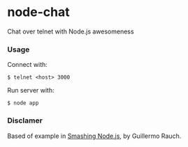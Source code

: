node-chat
=========

Chat over telnet with Node.js awesomeness

### Usage

Connect with:

    $ telnet <host> 3000
    
Run server with:

    $ node app

### Disclamer

Based of example in [Smashing Node.js](smashingnode.com), by Guillermo Rauch.
